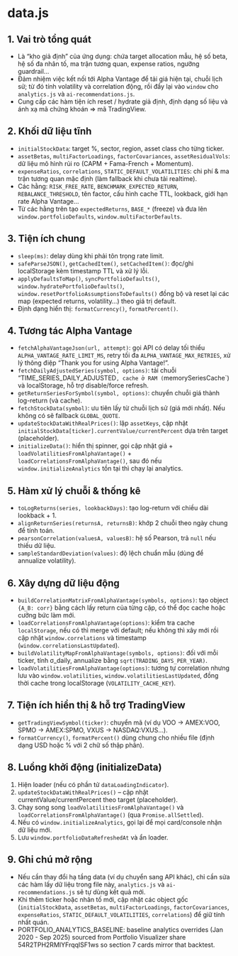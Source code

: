 # data.js

## 1. Vai trò tổng quát
- Là “kho giả định” của ứng dụng: chứa target allocation mẫu, hệ số beta, hệ số đa nhân tố, ma trận tương quan, expense ratios, ngưỡng guardrail…
- Đảm nhiệm việc kết nối tới Alpha Vantage để tải giá hiện tại, chuỗi lịch sử; từ đó tính volatility và correlation động, rồi đẩy lại vào `window` cho `analytics.js` và `ai-recommendations.js`.
- Cung cấp các hàm tiện ích reset / hydrate giả định, định dạng số liệu và ánh xạ mã chứng khoán => mã TradingView.

## 2. Khối dữ liệu tĩnh
- `initialStockData`: target %, sector, region, asset class cho từng ticker.
- `assetBetas`, `multiFactorLoadings`, `factorCovariances`, `assetResidualVols`: dữ liệu mô hình rủi ro (CAPM + Fama-French + Momentum).
- `expenseRatios`, `correlations`, `STATIC_DEFAULT_VOLATILITIES`: chi phí & ma trận tương quan mặc định (làm fallback khi chưa tải realtime).
- Các hằng: `RISK_FREE_RATE`, `BENCHMARK_EXPECTED_RETURN`, `REBALANCE_THRESHOLD`, tên factor, cấu hình cache TTL, lookback, giới hạn rate Alpha Vantage…
- Từ các hằng trên tạo `expectedReturns`, `BASE_*` (freeze) và đưa lên `window.portfolioDefaults`, `window.multiFactorDefaults`.

## 3. Tiện ích chung
- `sleep(ms)`: delay dùng khi phải tôn trọng rate limit.
- `safeParseJSON()`, `getCachedItem()`, `setCachedItem()`: đọc/ghi localStorage kèm timestamp TTL và xử lý lỗi.
- `applyDefaultsToMap()`, `syncPortfolioDefaults()`, `window.hydratePortfolioDefaults()`, `window.resetPortfolioAssumptionsToDefaults()` đồng bộ và reset lại các map (expected returns, volatility…) theo giá trị default.
- Định dạng hiển thị: `formatCurrency()`, `formatPercent()`.

## 4. Tương tác Alpha Vantage
- `fetchAlphaVantageJson(url, attempt)`: gọi API có delay tối thiểu `ALPHA_VANTAGE_RATE_LIMIT_MS`, retry tối đa `ALPHA_VANTAGE_MAX_RETRIES`, xử lý thông điệp “Thank you for using Alpha Vantage!”.
- `fetchDailyAdjustedSeries(symbol, options)`: tải chuỗi “TIME_SERIES_DAILY_ADJUSTED`, cache ở RAM (`memorySeriesCache`) và localStorage, hỗ trợ disable/force refresh.
- `getReturnSeriesForSymbol(symbol, options)`: chuyển chuỗi giá thành log-return (và cache).
- `fetchStockData(symbol)`: ưu tiên lấy từ chuỗi lịch sử (giá mới nhất). Nếu không có sẽ fallback `GLOBAL_QUOTE`.
- `updateStockDataWithRealPrices()`: lặp `assetKeys`, cập nhật `initialStockData[ticker].currentValue/currentPercent` dựa trên target (placeholder).
- `initializeData()`: hiển thị spinner, gọi cập nhật giá + `loadVolatilitiesFromAlphaVantage()` + `loadCorrelationsFromAlphaVantage()`, sau đó nếu `window.initializeAnalytics` tồn tại thì chạy lại analytics.

## 5. Hàm xử lý chuỗi & thống kê
- `toLogReturns(series, lookbackDays)`: tạo log-return với chiều dài lookback + 1.
- `alignReturnSeries(returnsA, returnsB)`: khớp 2 chuỗi theo ngày chung để tính toán.
- `pearsonCorrelation(valuesA, valuesB)`: hệ số Pearson, trả `null` nếu thiếu dữ liệu.
- `sampleStandardDeviation(values)`: độ lệch chuẩn mẫu (dùng để annualize volatility).

## 6. Xây dựng dữ liệu động
- `buildCorrelationMatrixFromAlphaVantage(symbols, options)`: tạo object `{A_B: corr}` bằng cách lấy return của từng cặp, có thể đọc cache hoặc cưỡng bức làm mới.
- `loadCorrelationsFromAlphaVantage(options)`: kiểm tra cache `localStorage`, nếu có thì merge với default; nếu không thì xây mới rồi cập nhật `window.correlations` và timestamp (`window.correlationsLastUpdated`).
- `buildVolatilityMapFromAlphaVantage(symbols, options)`: đối với mỗi ticker, tính σ_daily, annualize bằng `sqrt(TRADING_DAYS_PER_YEAR)`.
- `loadVolatilitiesFromAlphaVantage(options)`: tương tự correlation nhưng lưu vào `window.volatilities`, `window.volatilitiesLastUpdated`, đồng thời cache trong localStorage (`VOLATILITY_CACHE_KEY`).

## 7. Tiện ích hiển thị & hỗ trợ TradingView
- `getTradingViewSymbol(ticker)`: chuyển mã (ví dụ VOO → AMEX:VOO, SPMO → AMEX:SPMO, VXUS → NASDAQ:VXUS…).
- `formatCurrency()`, `formatPercent()` dùng chung cho nhiều file (định dạng USD hoặc % với 2 chữ số thập phân).

## 8. Luồng khởi động (initializeData)
1. Hiện loader (nếu có phần tử `dataLoadingIndicator`).
2. `updateStockDataWithRealPrices()` – cập nhật currentValue/currentPercent theo target (placeholder).
3. Chạy song song `loadVolatilitiesFromAlphaVantage()` và `loadCorrelationsFromAlphaVantage()` (qua `Promise.allSettled`).
4. Nếu có `window.initializeAnalytics`, gọi lại để mọi card/console nhận dữ liệu mới.
5. Lưu `window.portfolioDataRefreshedAt` và ẩn loader.

## 9. Ghi chú mở rộng
- Nếu cần thay đổi hạ tầng data (ví dụ chuyển sang API khác), chỉ cần sửa các hàm lấy dữ liệu trong file này, `analytics.js` và `ai-recommendations.js` sẽ tự dùng kết quả mới.
- Khi thêm ticker hoặc nhân tố mới, cập nhật các object gốc (`initialStockData`, `assetBetas`, `multiFactorLoadings`, `factorCovariances`, `expenseRatios`, `STATIC_DEFAULT_VOLATILITIES`, `correlations`) để giữ tính nhất quán.
- PORTFOLIO_ANALYTICS_BASELINE: baseline analytics overrides (Jan 2020 - Sep 2025) sourced from Portfolio Visualizer share 54R2TPH2RMIYFrqqISF1ws so section 7 cards mirror that backtest.
